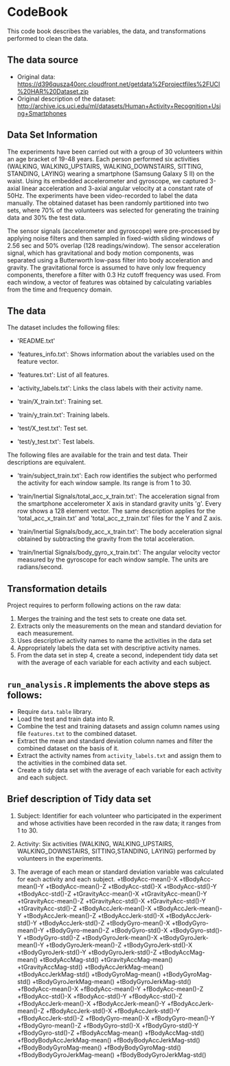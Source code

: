 # CodeBook
 
This code book describes the variables, the data, and transformations performed to clean the data.
 
## The data source
 
* Original data: https://d396qusza40orc.cloudfront.net/getdata%2Fprojectfiles%2FUCI%20HAR%20Dataset.zip
* Original description of the dataset: http://archive.ics.uci.edu/ml/datasets/Human+Activity+Recognition+Using+Smartphones
 
## Data Set Information
 
The experiments have been carried out with a group of 30 volunteers within an age bracket of 19-48 years. Each person performed six activities (WALKING, WALKING_UPSTAIRS, WALKING_DOWNSTAIRS, SITTING, STANDING, LAYING) wearing a smartphone (Samsung Galaxy S II) on the waist. Using its embedded accelerometer and gyroscope, we captured 3-axial linear acceleration and 3-axial angular velocity at a constant rate of 50Hz. The experiments have been video-recorded to label the data manually. The obtained dataset has been randomly partitioned into two sets, where 70% of the volunteers was selected for generating the training data and 30% the test data.
 
The sensor signals (accelerometer and gyroscope) were pre-processed by applying noise filters and then sampled in fixed-width sliding windows of 2.56 sec and 50% overlap (128 readings/window). The sensor acceleration signal, which has gravitational and body motion components, was separated using a Butterworth low-pass filter into body acceleration and gravity. The gravitational force is assumed to have only low frequency components, therefore a filter with 0.3 Hz cutoff frequency was used. From each window, a vector of features was obtained by calculating variables from the time and frequency domain.
 
## The data
 
The dataset includes the following files:
 
- 'README.txt'
 
- 'features_info.txt': Shows information about the variables used on the feature vector.
 
- 'features.txt': List of all features.
 
- 'activity_labels.txt': Links the class labels with their activity name.
 
- 'train/X_train.txt': Training set.
 
- 'train/y_train.txt': Training labels.
 
- 'test/X_test.txt': Test set.
 
- 'test/y_test.txt': Test labels.
 
The following files are available for the train and test data. Their descriptions are equivalent.
 
- 'train/subject_train.txt': Each row identifies the subject who performed the activity for each window sample. Its range is from 1 to 30.
 
- 'train/Inertial Signals/total_acc_x_train.txt': The acceleration signal from the smartphone accelerometer X axis in standard gravity units 'g'. Every row shows a 128 element vector. The same description applies for the 'total_acc_x_train.txt' and 'total_acc_z_train.txt' files for the Y and Z axis.
 
- 'train/Inertial Signals/body_acc_x_train.txt': The body acceleration signal obtained by subtracting the gravity from the total acceleration.
 
- 'train/Inertial Signals/body_gyro_x_train.txt': The angular velocity vector measured by the gyroscope for each window sample. The units are radians/second.
 
 
## Transformation details
 
Project requires to perform following actions on the raw data:
 
1. Merges the training and the test sets to create one data set.
2. Extracts only the measurements on the mean and standard deviation for each measurement.
3. Uses descriptive activity names to name the activities in the data set
4. Appropriately labels the data set with descriptive activity names.
5. From the data set in step 4, create a second, independent tidy data set with the average of each variable for each activity and each subject.
 
## ```run_analysis.R``` implements the above steps as follows:
 
* Require ```data.table``` library.
* Load the test and train data into R.
* Combine the test and training datasets and assign column names using  file ```features.txt``` to the combined dataset.
* Extract the mean and standard deviation column names and filter the combined dataset on the basis of it.
* Extract the activity names from ```activity_labels.txt``` and assign them to the activities in the combined data set.
* Create a tidy data set with the average of each variable for each activity and each subject.

## Brief description of Tidy data set

1. Subject: Identifier for each volunteer who participated in the experiment and whose activities have been recorded in the raw data; it ranges from 1 to 30.

2. Activity: Six activities (WALKING, WALKING_UPSTAIRS, WALKING_DOWNSTAIRS, SITTING,STANDING, LAYING) performed by volunteers in the experiments.

3. The average of each mean or standard deviation variable was calculated for each activity and each subject.
+tBodyAcc-mean()-X
+tBodyAcc-mean()-Y
+tBodyAcc-mean()-Z
+tBodyAcc-std()-X
+tBodyAcc-std()-Y
+tBodyAcc-std()-Z
+tGravityAcc-mean()-X
+tGravityAcc-mean()-Y
+tGravityAcc-mean()-Z
+tGravityAcc-std()-X
+tGravityAcc-std()-Y
+tGravityAcc-std()-Z
+tBodyAccJerk-mean()-X
+tBodyAccJerk-mean()-Y
+tBodyAccJerk-mean()-Z
+tBodyAccJerk-std()-X
+tBodyAccJerk-std()-Y
+tBodyAccJerk-std()-Z
+tBodyGyro-mean()-X
+tBodyGyro-mean()-Y
+tBodyGyro-mean()-Z
+tBodyGyro-std()-X
+tBodyGyro-std()-Y
+tBodyGyro-std()-Z
+tBodyGyroJerk-mean()-X
+tBodyGyroJerk-mean()-Y
+tBodyGyroJerk-mean()-Z
+tBodyGyroJerk-std()-X
+tBodyGyroJerk-std()-Y
+tBodyGyroJerk-std()-Z
+tBodyAccMag-mean()
+tBodyAccMag-std()
+tGravityAccMag-mean()
+tGravityAccMag-std()
+tBodyAccJerkMag-mean()
+tBodyAccJerkMag-std()
+tBodyGyroMag-mean()
+tBodyGyroMag-std()
+tBodyGyroJerkMag-mean()
+tBodyGyroJerkMag-std()
+fBodyAcc-mean()-X
+fBodyAcc-mean()-Y
+fBodyAcc-mean()-Z
+fBodyAcc-std()-X
+fBodyAcc-std()-Y
+fBodyAcc-std()-Z
+fBodyAccJerk-mean()-X
+fBodyAccJerk-mean()-Y
+fBodyAccJerk-mean()-Z
+fBodyAccJerk-std()-X
+fBodyAccJerk-std()-Y
+fBodyAccJerk-std()-Z
+fBodyGyro-mean()-X
+fBodyGyro-mean()-Y
+fBodyGyro-mean()-Z
+fBodyGyro-std()-X
+fBodyGyro-std()-Y
+fBodyGyro-std()-Z
+fBodyAccMag-mean()
+fBodyAccMag-std()
+fBodyBodyAccJerkMag-mean()
+fBodyBodyAccJerkMag-std()
+fBodyBodyGyroMag-mean()
+fBodyBodyGyroMag-std()
+fBodyBodyGyroJerkMag-mean()
+fBodyBodyGyroJerkMag-std() 
 
